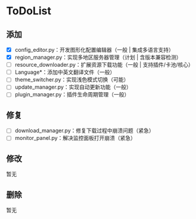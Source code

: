 # ToDoList

## 添加

- [X]  config_editor.py：开发图形化配置编辑器（一般 | 集成多语言支持）
- [X]  region_manager.py：实现多地区服务器管理（计划 | 含版本兼容检测）
- [ ]  resource_downloader.py：扩展资源下载功能（一般 | 支持插件/卡池/核心）
- [ ]  Language\*：添加中英文翻译文件（一般）
- [ ]  theme_switcher.py：实现浅色模式切换（可能）
- [ ]  update_manager.py：实现自动更新功能（一般）
- [ ]  plugin_manager.py：插件生命周期管理（一般）

## 修复

- [ ]  download_manager.py：修复下载过程中崩溃问题（紧急）
- [ ]  monitor_panel.py：解决监控面板打开崩溃（紧急）

## 修改

暂无

## 删除

暂无